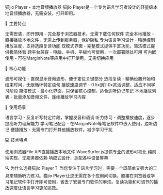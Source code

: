 猫jio Player - 本地音频播放器
猫jio Player是一个专为语言学习者设计的轻量级本地音频播放器，无需安装，打开即用。


🌟 主要特点

无需安装，即开即用 - 完全基于浏览器技术，无需下载任何软件
完全本地播放 - 直接播放本地文件，无需上传到服务器，保护隐私
专为语言学习设计 - 精确控制播放进度，支持选段复读功能
双模式界面 - 完整模式提供丰富功能，简洁模式提供极简体验
跨平台兼容 - 电脑、手机、平板均可使用，一次部署随处可用
可内嵌使用 - 可在MarginNote等应用中打开使用，无需切换应用

💎 核心功能

波形可视化 - 直观显示音频波形，便于定位关键部分
选段复读 - 精确设置开始和结束时间，无限循环特定语句
播放速度调节 - 0.5x到2.0x灵活调整，适应不同学习阶段
简洁模式 - 最小化界面，只保留核心控制，适合边听边记笔记
本地播放列表 - 批量添加音频文件，连续播放学习内容

🚀 使用场景

语言学习 - 反复听写特定片段，掌握发音和语调
听力练习 - 调整播放速度，逐步提高听力理解能力
学习笔记配合 - 在MarginNote等笔记软件中嵌入使用，边听边记
便捷播放 - 无需专门打开其他播放软件，减少学习干扰

💻 技术特点

使用浏览器File API直接播放本地文件
WaveSurfer.js提供专业的波形可视化
纯前端实现，无服务器依赖
响应式设计，适配各种设备屏幕

🔍 为什么选择猫jio Player？
当您专注于语言学习时，需要一个既简单又强大的工具来辅助听力练习。猫jio Player让您无需在多个应用间切换，直接在浏览器或学习笔记软件中打开即可使用，省去了安装专门软件的麻烦。复读功能和可调节的播放速度让语言学习更加高效。
